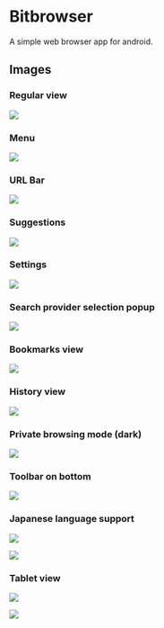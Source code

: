 # Bitbrowser
A simple web browser app for android.

## Images

### Regular view
![](https://i.imgur.com/2VpUK4F.png)

### Menu
![](https://i.imgur.com/PFCQFsh.png)

### URL Bar
![](https://i.imgur.com/0uZEeJw.png)

### Suggestions
![](https://i.imgur.com/jq4fSks.png)

### Settings
![](https://i.imgur.com/A0hvEBh.png)

### Search provider selection popup
![](https://i.imgur.com/v9mehGY.png)

### Bookmarks view
![](https://i.imgur.com/PTEonTd.png)

### History view
![](https://i.imgur.com/DbJ5bm5.png)

### Private browsing mode (dark)
![](https://i.imgur.com/ryb01UR.png)

### Toolbar on bottom
![](https://i.imgur.com/q27mTCC.png)

### Japanese language support
![](https://i.imgur.com/nig8uNP.png)

![](https://i.imgur.com/JCyURVM.png)

### Tablet view
![](https://i.imgur.com/bdB5L4E.png)

![](https://i.imgur.com/8nJlBWl.png)
